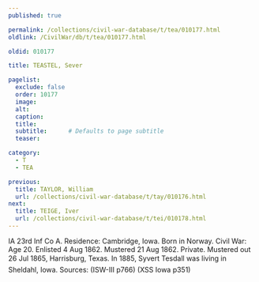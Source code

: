```yaml
---
published: true

permalink: /collections/civil-war-database/t/tea/010177.html
oldlink: /CivilWar/db/t/tea/010177.html

oldid: 010177

title: TEASTEL, Sever

pagelist:
  exclude: false
  order: 10177
  image: 
  alt:
  caption:
  title:
  subtitle:      # Defaults to page subtitle
  teaser:

category: 
  - T 
  - TEA

previous:
  title: TAYLOR, William
  url: /collections/civil-war-database/t/tay/010176.html  
next:
  title: TEIGE, Iver
  url: /collections/civil-war-database/t/tei/010178.html   
---
```

IA 23rd Inf Co A. Residence: Cambridge, Iowa. Born in Norway. Civil War: Age 20. Enlisted 4 Aug 1862. Mustered 21 Aug 1862. Private. Mustered out 26 Jul 1865, Harrisburg, Texas. In 1885, &#147;Syvert Tesdall&#148; was living in Sheldahl, Iowa. Sources: (ISW-III p766) (XSS Iowa p351)